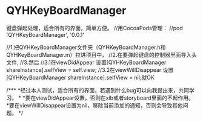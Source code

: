 # QYHKeyBoardManager
键盘弹起处理，适合所有的界面，简单方便。
//用CocoaPods管理：
//pod 'QYHKeyBoardManager', '0.0.1'

//1.把QYHKeyBoardManager文件夹（QYHKeyBoardManager.h和QYHKeyBoardManager.m）拉进项目中，
//2.在要弹起键盘的控制器里面导入头文件,
//3.然后
//3.1在viewDidAppear 设置[QYHKeyBoardManager shareInstance].selfView = self.view;
//3.2在viewWillDisappear 设置[QYHKeyBoardManager shareInstance].selfView = nil;就OK

/***
 *经过本人测试，适合所有的界面，若遇到什么bug可以向我提出来，共同学习。
 *
 *要在viewDidAppear设置，否则在xib或者storyboard里面的不起作用。
 *要在viewWillDisappear设置为nil，移除当前添加的通知，否则会导致其他问题。
 */


